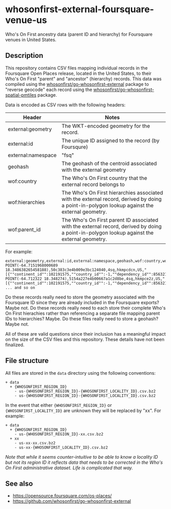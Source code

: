 # whosonfirst-external-foursquare-venue-us

Who's On First ancestry data (parent ID and hierarchy) for Foursquare venues in United States.

## Description

This repository contains CSV files mapping individual records in the Foursquare Open Places release, located in the United States, to their Who's On First "parent" and "ancestor" (hierarchy) records. This data was compiled using the [whosonfirst/go-whosonfirst-external](https://github.com/whosonfirst/go-whosonfirst-external?tab=readme-ov-file#assign-ancestors) package to "reverse geocode" each record using the [whosonfirst/go-whosonfirst-spatial-pmtiles](https://github.com/whosonfirst/go-whosonfirst-spatial-pmtiles) package.

Data is encoded as CSV rows with the following headers:

| Header | Notes |
| --- | --- |
| external:geometry | The WKT-encoded geometry for the record. |
| external:id | The unique ID assigned to the record (by Foursqure) |
| external:namespace | "fsq" |
| geohash | The geohash of the centroid associated with the external geometry |
| wof:country | The Who's On First country that the external record belongs to |
| wof:hierarchies | The Who's On First hierarchies associated with the external record, derived by doing a point-in-polygon lookup against the external geometry. |
| wof:parent_id | The Who's On First parent ID associated with the external record, derived by doing a point-in-polygon lookup against the external geometry. |

For example:

```
external:geometry,external:id,external:namespace,geohash,wof:country,wof:hierarchies,wof:parent_id
POINT(-64.7151968000689 18.348638265458188),50c383c3e4b009e3bc124040,4sq,hkmpcdcn,US,"[{""continent_id"":102191575,""country_id"":-1,""dependency_id"":85632169,""empire_id"":136253057,""locality_id"":101734681,""region_id"":85680575}]",101734681
POINT(-64.712322 18.348274),5154a227e4b00667a1c2d8be,4sq,hkmpce2z,US,"[{""continent_id"":102191575,""country_id"":-1,""dependency_id"":85632169,""empire_id"":136253057,""locality_id"":101734681,""region_id"":85680575}]",101734681
... and so on
```

Do these records really need to store the geometry associated with the Foursquare ID since they are already included in the Foursquare exports? Maybe not. Do these records really need to each store their complete Who's On First hierachies rather than referencing a separate file mapping parent IDs to hierarchies? Maybe. Do these files really need to store a geohash? Maybe not.

All of these are valid questions since their inclusion has a meaningful impact on the size of the CSV files and this repository. These details have not been finalized.

## File structure

All files are stored in the `data` directory using the following conventions:

```
+ data
  + {WHOSONFIRST_REGION_ID}
    - us-{WHOSONFIRST_REGION_ID}-{WHOSONFIRST_LOCALITY_ID}.csv.bz2
    - us-{WHOSONFIRST_REGION_ID}-{WHOSONFIRST_LOCALITY_ID}.csv.bz2
```

In the event that either `{WHOSONFIRST_REGION_ID}` or `{WHOSONFIRST_LOCALITY_ID}` are unknown they will be replaced by "xx". For example:

```
+ data
  + {WHOSONFIRST_REGION_ID}
    - us-{WHOSONFIRST_REGION_ID}-xx.csv.bz2
  + xx
    - us-xx-xx.csv.bz2
    - us-xx-{WHOSONFIRST_LOCALITY_ID}.csv.bz2
```

_Note that while it seems counter-intuitive to be able to know a locality ID but not its region ID it reflects data that needs to be corrected in the Who's On First administrative dataset. Life is complicated that way._

## See also

* https://opensource.foursquare.com/os-places/
* https://github.com/whosonfirst/go-whosonfirst-external